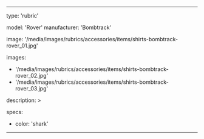 ---

type: 'rubric'


model: 'Rover'
manufacturer: 'Bombtrack'

image: '/media/images/rubrics/accessories/items/shirts-bombtrack-rover_01.jpg'

images: 
  - '/media/images/rubrics/accessories/items/shirts-bombtrack-rover_02.jpg'
  - '/media/images/rubrics/accessories/items/shirts-bombtrack-rover_03.jpg'


description: >

    
specs:
  - color: 'shark'
---